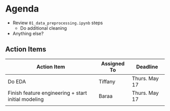 # Agenda

- Review ```01_data_preprocessing.ipynb``` steps
  - Do additional cleaning
- Anything else?

## Action Items

| Action Item                  | Assigned To     | Deadline      |
|------------------------------|-----------------|---------------|
| Do EDA                       | Tiffany         | Thurs. May 17 |
| Finish feature engineering + start initial modeling  | Baraa           | Thurs. May 17|
|                              |                 |               |
